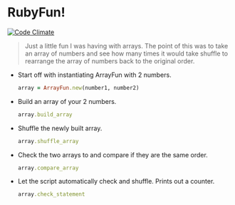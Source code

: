 # RubyFun!
[![Code Climate](https://codeclimate.com/github/neilnorthrop/arrayfun.png)](https://codeclimate.com/github/neilnorthrop/arrayfun)

> Just a little fun I was having with arrays. The point of this was to
> take an array of numbers and see how many times it would take shuffle
> to rearrange the array of numbers back to the original order.

* Start off with instantiating ArrayFun with 2 numbers.

  ```Ruby
  array = ArrayFun.new(number1, number2)
  ```

* Build an array of your 2 numbers.

  ```Ruby
  array.build_array
  ```

* Shuffle the newly built array.

  ```Ruby
  array.shuffle_array
  ```

* Check the two arrays to and compare if they are the same order.

  ```Ruby
  array.compare_array
  ```

* Let the script automatically check and shuffle. Prints out a counter.

  ```Ruby
  array.check_statement
  ```